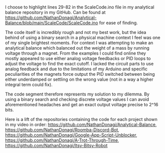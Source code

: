 I choose to highlight lines 29-82 in the ScaleCode.ino file in my analytical balance repository in my GitHub. Can be found at https://github.com/NathanDonagi/Analytical-Balance/blob/main/ScaleCode/ScaleCode.ino for ease of finding.

The code itself is incredibly rough and not my best work, but the idea behind of using a binary search in a physical machine context I feel was one of my single brightest moments. For context I was attempting to make an analytical balance which balanced out the weight of a mass by running voltage through a magnet. From the examples I could find online they mostly appeared to use either analog voltage feedbacks or PID loops to adjust the voltage to find the exact cutoff. I lacked the circuit parts to use analog feedback and due to the limitations of my Arduino and specific peculiarities of the magnets force output the PID switched between being either underdamped or settling on the wrong value (not in a way a higher integral term could fix).

The code segment therefore represents my solution to my dilemma. By using a binary search and checking discrete voltage values I can avoid aforementioned headaches and get an exact output voltage precise to 2^16 bits.


Here is a lift of the repositories containing the code for each project shown in my video in order:
https://github.com/NathanDonagi/Analytical-Balance,
https://github.com/NathanDonagi/Roomba-Discord-Bot,
https://github.com/NathanDonagi/Google-App-Script-Unblocker,
https://github.com/NathanDonagi/A-Trot-Through-Time,
https://github.com/NathanDonagi/Itsy-Bitsy-Robot